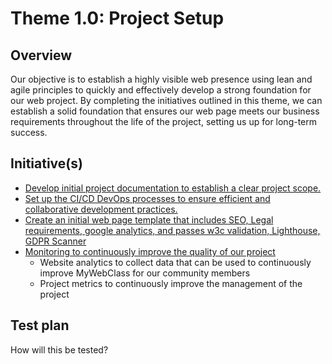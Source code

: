 # Theme 1.0: Project Setup
## Overview
Our objective is to establish a highly visible web presence using lean and agile principles to quickly and effectively
develop a strong foundation for our web project. By completing the initiatives outlined in this theme, we can establish a
solid foundation that ensures our web page meets our business requirements throughout the life of the project, setting
us up for long-term success.


## Initiative(s)

* [Develop initial project documentation to establish a clear project scope.](initiatives/documentation_initiative.md)
* [Set up the CI/CD DevOps processes to ensure efficient and collaborative development practices.](initiatives/initiative_devops.md)
* [Create an initial web page template that includes SEO, Legal requirements, google analytics, and  passes w3c validation, Lighthouse, GDPR Scanner](initiatives/initiative_basic_webpage_template.md)
* [Monitoring to continuously improve the quality of our project]([initiatives/monitor_quality](https://github.com/GraceBurke-88/mywebclass-agile-docs/blob/main/documentation/theme_1/initiatives/monitor_quality.md))
  * Website analytics to collect data that can be used to continuously improve MyWebClass for our community members
  * Project metrics to continuously improve the management of the project

## Test plan
How will this be tested?
